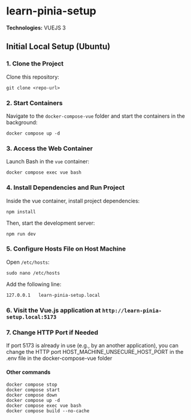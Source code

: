 # learn-pinia-setup

**Technologies:** VUEJS 3

## Initial Local Setup (Ubuntu)

### 1. Clone the Project

Clone this repository:

```
git clone <repo-url>
```

### 2. Start Containers

Navigate to the `docker-compose-vue` folder and start the containers in the background:

```
docker compose up -d
```

### 3. Access the Web Container

Launch Bash in the `vue` container:

```
docker compose exec vue bash
```

### 4. Install Dependencies and Run Project

Inside the vue container, install project dependencies:

```
npm install
```

Then, start the development server:

```
npm run dev
```

### 5. Configure Hosts File on Host Machine

Open `/etc/hosts`:

```
sudo nano /etc/hosts
```

Add the following line:
```
127.0.0.1   learn-pinia-setup.local
```

### 6. Visit the Vue.js application at `http://learn-pinia-setup.local:5173`

### 7. Change HTTP Port if Needed

If port 5173 is already in use (e.g., by an another application), you can change the HTTP port
HOST_MACHINE_UNSECURE_HOST_PORT in the .env file in the docker-compose-vue folder

#### Other commands
```
docker compose stop
docker compose start
docker compose down
docker compose up -d
docker compose exec vue bash
docker compose build --no-cache
```
